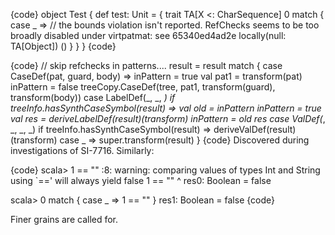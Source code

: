 {code}
object Test {
  def test: Unit = {
    trait TA[X <: CharSequence]
    0 match {
      case _ =>
        // the bounds violation isn't reported. RefChecks seems to be too broadly disabled under virtpatmat: see 65340ed4ad2e
        locally(null: TA[Object])
        ()
    }
  }
}
{code}

{code}
        // skip refchecks in patterns....
        result = result match {
          case CaseDef(pat, guard, body) =>
            inPattern = true
            val pat1 = transform(pat)
            inPattern = false
            treeCopy.CaseDef(tree, pat1, transform(guard), transform(body))
          case LabelDef(_, _, _) if treeInfo.hasSynthCaseSymbol(result) =>
            val old = inPattern
            inPattern = true
            val res = deriveLabelDef(result)(transform)
            inPattern = old
            res
          case ValDef(_, _, _, _) if treeInfo.hasSynthCaseSymbol(result) =>
            deriveValDef(result)(transform)
          case _ =>
            super.transform(result)
        }
{code}
Discovered during investigations of SI-7716.
Similarly:

{code}
scala> 1 == ""
<console>:8: warning: comparing values of types Int and String using `==' will always yield false
              1 == ""
                ^
res0: Boolean = false

scala> 0 match { case _ => 1 == "" }
res1: Boolean = false
{code}

Finer grains are called for.
